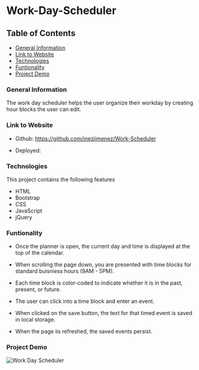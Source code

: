 # Work-Day-Scheduler

## Table of Contents

* [General Information](#General-Information)
* [Link to Website](#Link-to-Website)
* [Technologies](#Technologies)
* [Funtionality](#Funtionality)
* [Project Demo](#Project-Demo)

### General Information

The work day scheduler helps the user organize their workday by creating hour blocks the user can edit.

### Link to Website

* Github: https://github.com/inezjimenez/Work-Scheduler

* Deployed:

### Technologies

This project contains the following features

* HTML
* Bootstrap
* CSS
* JavaScript
* jQuery

### Funtionality

* Once the planner is open, the current day and time is displayed at the top of the calendar.

* When scrolling the page down, you are presented with time blocks for standard buisniess hours (9AM - 5PM).

* Each time block is color-coded to indicate whether it is in the past, present, or future.

* The user can click into a time block and enter an event.

* When clicked on the save button, the text for that timed event is saved in local storage.

* When the page iis refreshed, the saved events persist.

### Project Demo
![Work Day Scheduler](https://user-images.githubusercontent.com/102685046/174672293-0608baea-e95c-49c0-bdd0-13477db2356a.gif)
